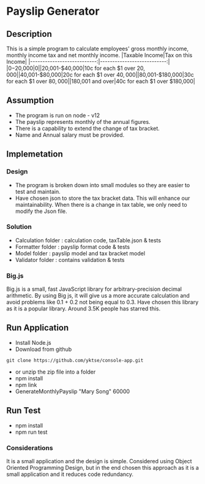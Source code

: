 # Payslip Generator

## Description

This is a simple program to calculate employees' gross monthly income, monthly income tax and net monthly income.
|Taxable Income|Tax on this Income|
|---------------------------:|---------------------------:|
|$0-$20,000|$0|
|$20,001-$40,000|10c for each $1 over $20,000|
|$40,001-$80,000|20c for each $1 over $40,000|
|$80,001-$180,000|30c for each $1 over $80,000|
|$180,001 and over|40c for each $1 over $180,000|

## Assumption

- The program is run on node - v12
- The payslip represents monthly of the annual figures.
- There is a capability to extend the change of tax bracket.
- Name and Annual salary must be provided.

## Implemetation

### Design

- The program is broken down into small modules so they are easier to test and maintain.
- Have chosen json to store the tax bracket data. This will enhance our maintainability. When there is a change in tax table, we only need to modify the Json file.

### Solution

- Calculation folder : calculation code, taxTable.json & tests
- Formatter folder : payslip format code & tests
- Model folder : payslip model and tax bracket model
- Validator folder : contains validation & tests

### Big.js

Big.js is a small, fast JavaScript library for arbitrary-precision decimal arithmetic. By using Big js, it will give us a more accurate calculation and avoid problems like
0.1 + 0.2 not being equal to 0.3. Have chosen this library as it is a popular library. Around 3.5K people has starred this.

## Run Application

- Install Node.js
- Download from github

```
git clone https://github.com/yktse/console-app.git
```

- or unzip the zip file into a folder
- npm install
- npm link
- GenerateMonthlyPayslip "Mary Song" 60000

## Run Test

- npm install
- npm run test

### Considerations
It is a small application and the design is simple. Considered using Object Oriented Programming Design, but in the end chosen this approach as it is a small application and it reduces code redundancy.

